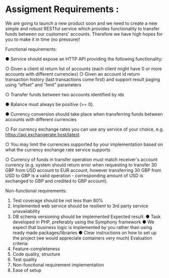 # Assigment Requirements :
We are going to launch a new product soon and we need to create a new simple and robust RESTful
service which provides functionality to transfer funds between our customers' accounts. Therefore
we have high hopes for you to make it in time (no pressure)!

Functional requirements:

● Service should expose an HTTP API providing the following functionality:

○ Given a client id return list of accounts (each client might have 0 or more accounts
with different currencies)
○ Given an account id return transaction history (last transactions come first) and
support result paging using “offset” and “limit” parameters

○ Transfer funds between two accounts identified by ids

● Balance must always be positive (>= 0).

● Currency conversion should take place when transferring funds between accounts with
different currencies

○ For currency exchange rates you can use any service of your choice, e.g.
https://api.exchangerate.host/latest

○ You may limit the currencies supported by your implementation based on what the
currency exchange rate service supports

○ Currency of funds in transfer operation must match receiver's account currency (e.g.
system should return error when requesting to transfer 30 GBP from USD account to
EUR account, however transferring 30 GBP from USD to GBP is a valid operation -
corresponding amount of USD is exchanged to GBP and credited to GBP account).

Non-functional requirements:
1. Test coverage should be not less than 80%
2. Implemented web service should be resilient to 3rd party service unavailability
3. DB schema versioning should be implemented
   Expected result:
   ● Task developed in PHP, preferably using the Symphony framework
   ● We expect that business logic is implemented by you rather than using ready made
   packages/libraries
   ● Clear instructions on how to set up the project (we would appreciate containers very much)
   Evaluation criteria:
1. Feature-completeness
2. Code quality, structure
3. Test quality
4. Non-functional requirement implementation
5. Ease of setup
